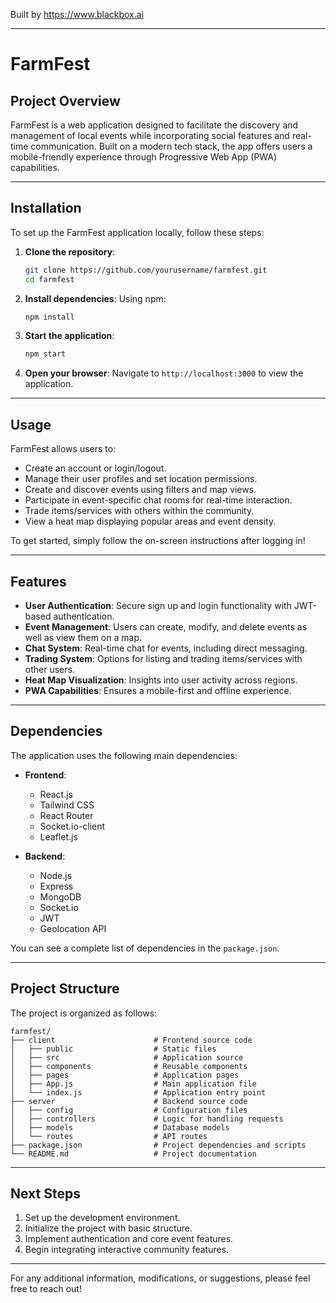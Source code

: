 
Built by https://www.blackbox.ai

---

# FarmFest

## Project Overview
FarmFest is a web application designed to facilitate the discovery and management of local events while incorporating social features and real-time communication. Built on a modern tech stack, the app offers users a mobile-friendly experience through Progressive Web App (PWA) capabilities.

---

## Installation

To set up the FarmFest application locally, follow these steps:

1. **Clone the repository**:
   ```bash
   git clone https://github.com/yourusername/farmfest.git
   cd farmfest
   ```

2. **Install dependencies**:
   Using npm:
   ```bash
   npm install
   ```

3. **Start the application**:
   ```bash
   npm start
   ```

4. **Open your browser**:
   Navigate to `http://localhost:3000` to view the application.

---

## Usage

FarmFest allows users to:

- Create an account or login/logout.
- Manage their user profiles and set location permissions.
- Create and discover events using filters and map views.
- Participate in event-specific chat rooms for real-time interaction.
- Trade items/services with others within the community.
- View a heat map displaying popular areas and event density.

To get started, simply follow the on-screen instructions after logging in!

---

## Features

- **User Authentication**: Secure sign up and login functionality with JWT-based authentication.
- **Event Management**: Users can create, modify, and delete events as well as view them on a map.
- **Chat System**: Real-time chat for events, including direct messaging.
- **Trading System**: Options for listing and trading items/services with other users.
- **Heat Map Visualization**: Insights into user activity across regions.
- **PWA Capabilities**: Ensures a mobile-first and offline experience.

---

## Dependencies

The application uses the following main dependencies:

- **Frontend**:
  - React.js
  - Tailwind CSS
  - React Router
  - Socket.io-client
  - Leaflet.js

- **Backend**:
  - Node.js
  - Express
  - MongoDB
  - Socket.io
  - JWT
  - Geolocation API

You can see a complete list of dependencies in the `package.json`.

---

## Project Structure

The project is organized as follows:

```
farmfest/
├── client                      # Frontend source code
│   ├── public                  # Static files
│   ├── src                     # Application source
│   ├── components              # Reusable components
│   ├── pages                   # Application pages
│   ├── App.js                  # Main application file
│   └── index.js                # Application entry point
├── server                      # Backend source code
│   ├── config                  # Configuration files
│   ├── controllers             # Logic for handling requests
│   ├── models                  # Database models
│   └── routes                  # API routes
├── package.json                # Project dependencies and scripts
└── README.md                   # Project documentation
```

--- 

## Next Steps

1. Set up the development environment.
2. Initialize the project with basic structure.
3. Implement authentication and core event features.
4. Begin integrating interactive community features.

--- 

For any additional information, modifications, or suggestions, please feel free to reach out!